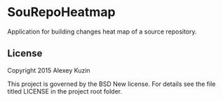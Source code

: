 SouRepoHeatmap
==============
Application for building changes heat map of a source repository.

License
-------
Copyright 2015 Alexey Kuzin

This project is governed by the BSD New license. For details see the file
titled LICENSE in the project root folder.
